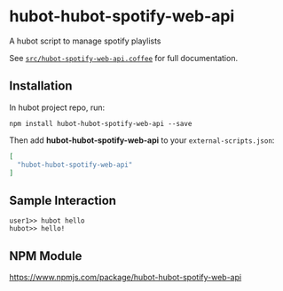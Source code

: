 # hubot-hubot-spotify-web-api

A hubot script to manage spotify playlists

See [`src/hubot-spotify-web-api.coffee`](src/hubot-spotify-web-api.coffee) for full documentation.

## Installation

In hubot project repo, run:

`npm install hubot-hubot-spotify-web-api --save`

Then add **hubot-hubot-spotify-web-api** to your `external-scripts.json`:

```json
[
  "hubot-hubot-spotify-web-api"
]
```

## Sample Interaction

```
user1>> hubot hello
hubot>> hello!
```

## NPM Module

https://www.npmjs.com/package/hubot-hubot-spotify-web-api
